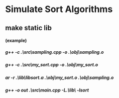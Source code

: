 Simulate Sort Algorithms
=========================

make static lib
---------------
#### (example)
##### g++ -c .\src\sampling.cpp -o .\obj\sampling.o
##### g++ -c .\src\my_sort.cpp -o .\obj\my_sort.o
##### ar -r .\lib\libsort.a .\obj\my_sort.o .\obj\sampling.o
##### g++ -o out .\src\main.cpp -L.\lib\ -lsort